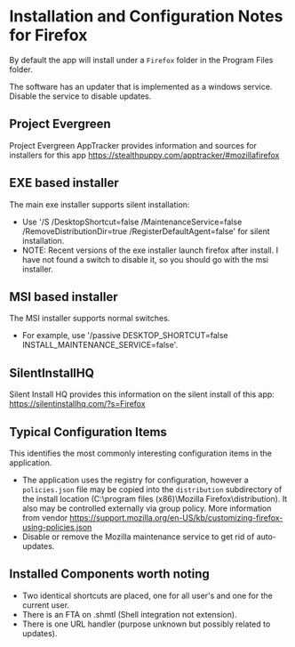 # Installation and Configuration Notes for Firefox

By default the app will install under a `Firefox` folder in the Program Files folder.

The software has an updater that is implemented as a windows service.  Disable the service to disable updates.

## Project Evergreen
Project Evergreen AppTracker provides information and sources for installers for this app https://stealthpuppy.com/apptracker/#mozillafirefox 


## EXE based installer

The main exe installer supports silent installation:
* Use  '/S /DesktopShortcut=false /MaintenanceService=false /RemoveDistributionDir=true /RegisterDefaultAgent=false' for silent installation.
* NOTE: Recent versions of the exe installer launch firefox after install.  I have not found a switch to disable it, so you should go with the msi installer.

## MSI based installer

The MSI installer supports normal switches.
* For example, use '/passive DESKTOP_SHORTCUT=false INSTALL_MAINTENANCE_SERVICE=false'.



## SilentInstallHQ

Silent Install HQ provides this information on the silent install of this app: https://silentinstallhq.com/?s=Firefox 

## Typical Configuration Items 

This identifies the most commonly interesting configuration items in the application.

* The application uses the registry for configuration, however a `policies.json` file may be copied into the `distribution` subdirectory of the install location (C:\program files (x86)\Mozilla Firefox\distribution).  It also may be controlled externally via group policy.  More information from vendor https://support.mozilla.org/en-US/kb/customizing-firefox-using-policies.json  
* Disable or remove the Mozilla maintenance service to get rid of auto-updates.

## Installed Components worth noting
 
* Two identical shortcuts are placed, one for all user's and one for the current user.
* There is an FTA on .shmtl  (Shell integration not extension).
* There is one URL handler (purpose unknown but possibly related to updates).
